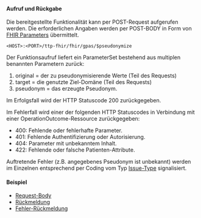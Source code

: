 #### Aufruf und Rückgabe

Die bereitgestellte Funktionalität kann per POST-Request aufgerufen werden. Die erforderlichen Angaben werden per POST-BODY in Form von [FHIR Parameters](https://www.hl7.org/fhir/parameters.html) übermittelt.

`<HOST>:<PORT>/ttp-fhir/fhir/gpas/$pseudonymize`

Der Funktionsaufruf liefert ein ParameterSet bestehend aus multiplen benannten Parametern zurück:
1. original = der zu pseudonymisierende Werte (Teil des Requests)
2. target = die genutzte Ziel-Domäne (Teil des Requests)
3. pseudonym = das erzeugte Pseudonym.

Im Erfolgsfall wird der HTTP Statuscode 200 zurückgegeben.

Im Fehlerfall wird einer der folgenden HTTP Statuscodes in Verbindung mit einer OperationOutcome-Ressource zurückgegeben:
* 400: Fehlende oder fehlerhafte Parameter.
* 401: Fehlende Authentifizierung oder Autorisierung.
* 404: Parameter mit unbekanntem Inhalt.
* 422: Fehlende oder falsche Patienten-Attribute.

Auftretende Fehler (z.B. angegebenes Pseudonym ist unbekannt) werden im Einzelnen entsprechend per Coding vom Typ [Issue-Type](http://hl7.org/fhir/issue-type) signalisiert.

#### Beispiel

* [Request-Body](Parameters-Parameters-Pseudonymize-request-example-1.html)
* [Rückmeldung](Parameters-Parameters-Pseudonymize-response-example-1.html)
* [Fehler-Rückmeldung](Parameters-Parameters-Pseudonymize-response-example-2.html)

